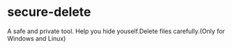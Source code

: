 # secure-delete
A safe and private tool. Help you hide youself.Delete files carefully.(Only for Windows and Linux)
